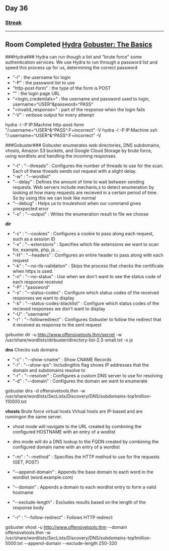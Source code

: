 
## Day 36
### [**Streak**](https://tryhackme.com/Tushig3531/streak)
---
**Room Completed**
[**Hydra**](https://tryhackme.com/room/hydra)
[**Gobuster: The Basics**](https://tryhackme.com/room/gobusterthebasics)
---
###Hydra###
Hydra can run though a list and "brute force" some authentication services. We use Hydra to run through a password list and speed this process up for us, determining the correct password

- "-l" : the username for login
- "-P" : the password list to use
- "http-post-form" : the type of the form is POST
- "<path>" : the login page URL
- "<login_credentials>" : the username and password used to login, username=^USER^&password=^PASS^
- "<invalid_response>" : part of the response when the login fails
- "-V" : verbose output for every attempt

hydra -l <username> -P <wordlist> IP:Machine http-post-form "/:username=^USER^&^PASS^:F=incorrect" -V
hydra -l <username> -P <wordlist> IP:Machine ssh "/:username=^USER^&^PASS^:F=incorrect" -V


###Gobuster###
Gobuster enumerates web directories, DNS subdomains, vhosts, Amazon S3 buckets, and Google Cloud Storage by brute force, using wordlists and handling the incoming responses. 

- "-t" : "--threads" : Configures the number of threads to use for the scan. Each of these threads sends out request with a slight delay. 
- "-w" : "--wordlist" 
 - "--delay" : Defines the amount of time to wait between sending requests. Web servers include mechanis,s to detect enumeration by looking at how many requests are recieved in a certain period of time. So by using this we can look like normal
 - "--debug" : Helps us to trouleshoot when our command gives unexpected error
 - "-o" : "--output" : Writes the enumeration result to file we choose
 
 **dir**
 - "-c" : "--cookies" : Configures a cookie to pass along each request, such as a session ID
 - "-x" : "--extensions" : Specifies which file extensions we want to scan for, example, php, js ...
 - "-H" : "--headers" : Configures an entire header to pass along with each request
 - "-k" : "--no-tls-validation" : Skips the process that checks the certificate when https is used. 
 - "-n" : "--no-status" : Use when we don't want to see the status code of each response received
 - "-P" : "password" 
 - "-s" : "--status-codes" : Configure which status codes of the received responses we want to display
 - "-b" : "--status-codes-blacklist" : Configure which status codes of the recieved responses we don't want to display
 - "-U" : "username"
 - "-r" : "--followredirect" : Configures Gobuster to follow the redirect that it received as response to the sent request 
 
 gobuster dir -u http://www.offensivetools.thm/secret -w /usr/share/wordlists/dirbuster/directory-list-2.3-small.txt -x js

**dns**
Checks sub domains
- "-c" : "--show-cname" : Show CNAME Records
- "-i" : "--show-ips": Includingthis flag shows IP addresses that the domain and subdomains resolve to
- "-r" : "--resolver" : Configures a custom DNS server to use for resolving
- "-d" : "--domain" : Configures the domain we want to enumerate

gobuster dns -d offensivetools.thm -w /usr/share/wordlists/SecLists/Discovery/DNS/subdomains-top1million-110000.txt 

**vhosts**
Brute force virtual hosts
Virtual hosts are IP-based and are runningon the same server. 
- vhost mode will navigate to the URL created by combining the configured HOSTNAME with an entry of a wodlist
- dns mode will do a DNS lookup to the FQDN created by combining the configured domain name with an entry of a wordlist

- "-m" : "--method" : Specifies the HTTP method to use for the requests (GET, POST)
- "--append-domain" : Appends the base domain to each word in the wordlist (word.example.com)
- "--domain" : Appends a domain to each wordlist entry to form a valid hostname
- "--exclude-length" : Excludes results based on the length of the response body
- "-r" : "--follow-redirect" : Follows HTTP redirect

gobuster vhost -u http://www.offensivetools.thm --domain offensivetools.thm  -w /usr/share/wordlists/SecLists/Discovery/DNS/subdomains-top1million-5000.txt --append-domain --exclude-length 250-320


